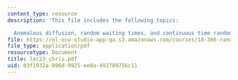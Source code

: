 ```yaml
---
content_type: resource
description: 'This file includes the following topics:

  Anomalous diffusion, random waiting times, and continuous time random walk.'
file: https://ol-ocw-studio-app-qa.s3.amazonaws.com/courses/18-366-random-walks-and-diffusion-fall-2006/03f1932a896d9925ee0a492789756c11_lec23_chris.pdf
file_type: application/pdf
resourcetype: Document
title: lec23_chris.pdf
uid: 03f1932a-896d-9925-ee0a-492789756c11
---
```

